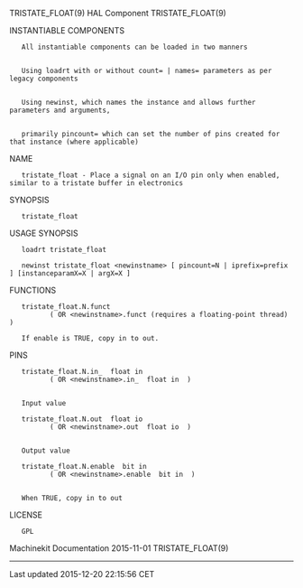 TRISTATE\_FLOAT(9) HAL Component TRISTATE\_FLOAT(9)

INSTANTIABLE COMPONENTS

       All instantiable components can be loaded in two manners


       Using loadrt with or without count= | names= parameters as per legacy components


       Using newinst, which names the instance and allows further parameters and arguments,


       primarily pincount= which can set the number of pins created for that instance (where applicable)

NAME

       tristate_float - Place a signal on an I/O pin only when enabled, similar to a tristate buffer in electronics

SYNOPSIS

       tristate_float

USAGE SYNOPSIS

       loadrt tristate_float

       newinst tristate_float <newinstname> [ pincount=N | iprefix=prefix ] [instanceparamX=X | argX=X ]

FUNCTIONS

       tristate_float.N.funct
              ( OR <newinstname>.funct (requires a floating-point thread) )

       If enable is TRUE, copy in to out.

PINS

       tristate_float.N.in_  float in
              ( OR <newinstname>.in_  float in  )


       Input value

       tristate_float.N.out  float io
              ( OR <newinstname>.out  float io  )


       Output value

       tristate_float.N.enable  bit in
              ( OR <newinstname>.enable  bit in  )


       When TRUE, copy in to out

LICENSE

       GPL

Machinekit Documentation 2015-11-01 TRISTATE\_FLOAT(9)

------------------------------------------------------------------------

Last updated 2015-12-20 22:15:56 CET


